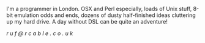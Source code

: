 

I'm a programmer in London. OSX and Perl especially, loads of Unix stuff, 8-bit emulation odds and ends, dozens of dusty half-finished ideas cluttering up my hard drive. A day without DSL can be quite an adventure!

*r u f* *@* *r c a b l e . c o . u k*